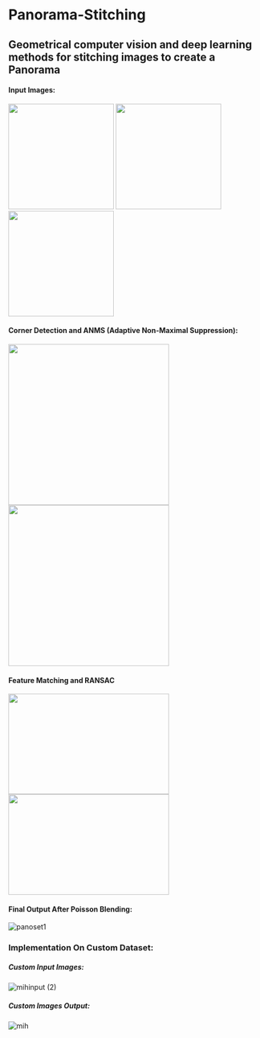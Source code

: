 # Panorama-Stitching 
## Geometrical computer vision and deep learning methods for stitching images to create a Panorama


#### Input Images:

<p float="left">
  <img src="https://github.com/miheer-diwan/Panorama-Stitching/assets/79761017/06828417-e89f-4bd5-94ae-7bd5184056cd" width="210" />
  <img src="https://github.com/miheer-diwan/Panorama-Stitching/assets/79761017/246b29c2-50f0-46a2-8021-7fd928a8ca90" width="210" /> 
  <img src="https://github.com/miheer-diwan/Panorama-Stitching/assets/79761017/1addb5b1-3f40-4e10-b7e2-5c0a1a44183a" width="210" /> 
</p>

#### Corner Detection and ANMS (Adaptive Non-Maximal Suppression):

<p float="left">
  <img src="https://github.com/miheer-diwan/Panorama-Stitching/assets/79761017/5e643a79-cfe7-4814-9c19-4121566cb7eb" width="320" />
  <img src="https://github.com/miheer-diwan/Panorama-Stitching/assets/79761017/af2cc275-68ad-41e1-87b1-79b94cea3aae" width="320" /> 
</p>

#### Feature Matching and RANSAC

<p float="left">
    <img src="https://github.com/miheer-diwan/Panorama-Stitching/assets/79761017/59652dda-87e5-42cc-828e-61d9bb97bfad" width="320" height="200"/> 
  <img src="https://github.com/miheer-diwan/Panorama-Stitching/assets/79761017/6c7ecaba-42c2-4239-8b4f-eb3190017e44" width="320" height="200" />
</p>

#### Final Output After Poisson Blending:

![panoset1](https://github.com/miheer-diwan/Panorama-Stitching/assets/79761017/aec894a4-05f3-4d90-b23c-5da4c1a43f01)

### Implementation On Custom Dataset:
##### Custom Input Images:
![mihinput (2)](https://github.com/miheer-diwan/Panorama-Stitching/assets/79761017/1b9f4b28-d529-4b21-a2a8-53f73d4f3d93)

##### Custom Images Output:

![mih](https://github.com/miheer-diwan/Panorama-Stitching/assets/79761017/bd8b9962-9de1-4510-a578-9ddaf82bc0a0)


